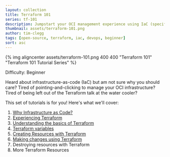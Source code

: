 ```yaml
---
layout: collection
title: Terraform 101
series: tf-101
description: Jumpstart your OCI management experience using IaC (specifically Terraform) with this tutorial series.
thumbnail: assets/terraform-101.png
author: tim-clegg
tags: [open-source, terraform, iac, devops, beginner]
sort: asc
---
```


{% img aligncenter assets/terraform-101.png 400 400 "Terraform 101" "Terraform 101 Tutorial Series" %}

Difficulty: Beginner

Heard about infrastructure-as-code (IaC) but am not sure why you should care?  Tired of pointing-and-clicking to manage your OCI infrastructure?  Tired of being left out of the Terraform talk at the water cooler?

This set of tutorials is for you!  Here's what we'll cover:

1. [Why Infrastructure as Code?](1-why-iac)
2. [Experiencing Terraform](2-experiencing-terraform)
3. [Understanding the basics of Terraform](3-understanding-terraform-basics)
4. [Terraform variables](4-variables)
5. [Creating Resources with Terraform](5-creating)
6. [Making changes using Terraform](6-changing)
7. Destroying resources with Terraform
8. More Terraform Resources
